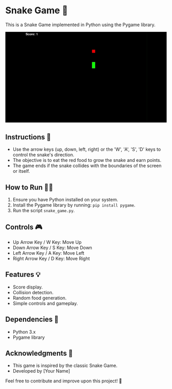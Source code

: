 # Snake Game 🐍

This is a Snake Game implemented in Python using the Pygame library.

<img src="https://github.com/atugharajohn/snake-game/blob/main/assets/main-gif.gif">

## Instructions 📝

- Use the arrow keys (up, down, left, right) or the 'W', 'A', 'S', 'D' keys to control the snake's direction.
- The objective is to eat the red food to grow the snake and earn points.
- The game ends if the snake collides with the boundaries of the screen or itself.

## How to Run 🏃‍♂️

1. Ensure you have Python installed on your system.
2. Install the Pygame library by running: `pip install pygame`.
3. Run the script `snake_game.py`.

## Controls 🎮

- Up Arrow Key / W Key: Move Up
- Down Arrow Key / S Key: Move Down
- Left Arrow Key / A Key: Move Left
- Right Arrow Key / D Key: Move Right

## Features 💡

- Score display.
- Collision detection.
- Random food generation.
- Simple controls and gameplay.

## Dependencies 🧰

- Python 3.x
- Pygame library

## Acknowledgments 🙏

- This game is inspired by the classic Snake Game.
- Developed by [Your Name]

Feel free to contribute and improve upon this project! 🚀
